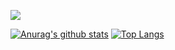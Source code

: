 [![](https://komarev.com/ghpvc/?username=smuyyh&color=blueviolet)](https://github.com/smuyyh)

[![Anurag's github stats](https://github-readme-stats.vercel.app/api?username=smuyyh&theme=vue-dark&show_icons=true&include_all_commits=true&hide_rank=false&hide=contribs&card_width=300&custom_title=Github%20Stats)](https://github.com/smuyyh)
[![Top Langs](https://github-readme-stats.vercel.app/api/top-langs/?username=smuyyh&layout=compact&langs_count=6&card_width=300)](https://github.com/smuyyh)
